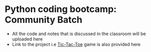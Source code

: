 # Python coding bootcamp: Community Batch
- All the code and notes that is discussed in the classroom will be uploaded here
- Link to the project i.e [Tic-Tac-Toe][website] game is also provided here
<br/>

[website]: https://github.com/bishalbar77/Python-Bootcamp/blob/master/tic-tac-toe.py
